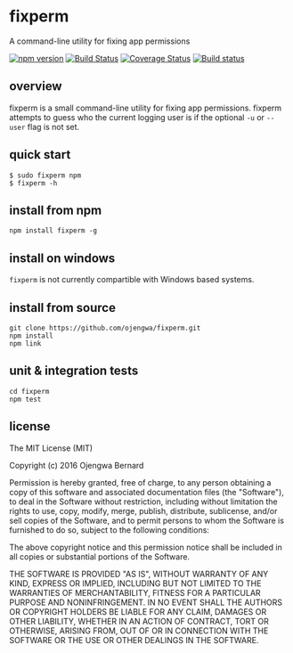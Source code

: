 # fixperm
A command-line utility for fixing app permissions

[![npm version](https://badge.fury.io/js/fixperm.svg)](https://badge.fury.io/js/fixperm) [![Build Status](https://travis-ci.org/ojengwa/fixperm.svg?branch=master)](https://travis-ci.org/ojengwa/fixperm) [![Coverage Status](https://coveralls.io/repos/github/ojengwa/fixperm/badge.svg?branch=master)](https://coveralls.io/github/ojengwa/fixperm?branch=master) [![Build status](https://ci.appveyor.com/api/projects/status/5vkkhb1097fmenk4?svg=true)](https://ci.appveyor.com/project/ojengwa/fixperm)

## overview

fixperm is a small command-line utility for fixing app permissions. fixperm attempts to guess who the current logging user is if the optional `-u` or `--user` flag is not set.


## quick start

    $ sudo fixperm npm
    $ fixperm -h


## install from npm

    npm install fixperm -g


## install on windows

`fixperm` is not currently compartible with Windows based systems.


## install from source

    git clone https://github.com/ojengwa/fixperm.git
    npm install
    npm link

## unit & integration tests

    cd fixperm
    npm test


## license

The MIT License (MIT)

Copyright (c) 2016 Ojengwa Bernard

Permission is hereby granted, free of charge, to any person obtaining a copy
of this software and associated documentation files (the "Software"), to deal
in the Software without restriction, including without limitation the rights
to use, copy, modify, merge, publish, distribute, sublicense, and/or sell
copies of the Software, and to permit persons to whom the Software is
furnished to do so, subject to the following conditions:

The above copyright notice and this permission notice shall be included in all
copies or substantial portions of the Software.

THE SOFTWARE IS PROVIDED "AS IS", WITHOUT WARRANTY OF ANY KIND, EXPRESS OR
IMPLIED, INCLUDING BUT NOT LIMITED TO THE WARRANTIES OF MERCHANTABILITY,
FITNESS FOR A PARTICULAR PURPOSE AND NONINFRINGEMENT. IN NO EVENT SHALL THE
AUTHORS OR COPYRIGHT HOLDERS BE LIABLE FOR ANY CLAIM, DAMAGES OR OTHER
LIABILITY, WHETHER IN AN ACTION OF CONTRACT, TORT OR OTHERWISE, ARISING FROM,
OUT OF OR IN CONNECTION WITH THE SOFTWARE OR THE USE OR OTHER DEALINGS IN THE
SOFTWARE.

